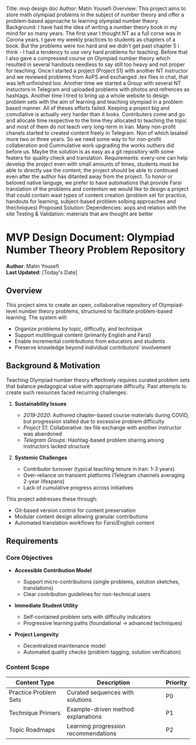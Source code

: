 Title: mvp design doc 
Author: Matin Yousefi
Overview: This project aims to store math olympiad problems in the subject of number theory and offer a problem-based approache to learning olympiad number theory. 
Background: I have had the idea of writing a number theory book in my mind for so many years. The first year I thought NT as a full corse was in Corona years. I gave my weekly practices to students as chapters of a book. But the problems were too hard and we didn't get past chapter 5 i think - I had a tendency to use very hard problems for teaching. Before that I also gave a compressed course on Olympiad number theory which resulted in several handouts needless to say still too heavy and not proper for teaching. Once I started a project (Project 51) with another NT instructor and we reviewed problems from AoPS and exchanged .tex files in chat, that was left unfinished too. Another time we started a Group with several NT instuctors in Telegram and uploaded problems with photos and refrences as hashtags. Another time I tired to bring up a whole website to design problem sets with the aim of learning and teaching olympiad in a problem based manner. All of theses efforts failed. Keeping a project big and comullative is actually very harder than it looks. Contributers come and go and allocate time respective to the time they allocated to teaching the topic and most of them do not teach very long-term in Iran. Many non-profit chanels started to created content freely in Telegram. Non of which lasated more two or three years. So we need some way to for non-profit collaberation and Cummulative work upgrading the works outhers did before us. Maybe the solution is as easy as a git repository with some featers for quality check and translation. 
Requirements: every-one can help develop the project even with small amounts of times, students must be able to directly use the content, the project should be able to continued even after the author has ditanted away from the project. To honor or beloved native languge, we prefer to have automations that provide Farsi translation of the problems and contentsm we would like to design a project that could contain wast types of content creation (problem set for practice, handouts for learning, subject-based problem solbing approaches and thechniques)
Proposed Solution: 
Dependencies: aops and relation with the site 
Testing & Validation: materials that are thought are better 

# MVP Design Document: Olympiad Number Theory Problem Repository  

**Author**: Matin Yousefi  
**Last Updated**: [Today's Date]  

## Overview  
This project aims to create an open, collaborative repository of Olympiad-level number theory problems, structured to facilitate problem-based learning. The system will:  
- Organize problems by topic, difficulty, and technique  
- Support multilingual content (primarily English and Farsi)  
- Enable incremental contributions from educators and students  
- Preserve knowledge beyond individual contributors' involvement  

## Background & Motivation  
Teaching Olympiad number theory effectively requires curated problem sets that balance pedagogical value with appropriate difficulty. Past attempts to create such resources faced recurring challenges:  

1. **Sustainability Issues**  
   - *2019-2020*: Authored chapter-based course materials during COVID, but progression stalled due to excessive problem difficulty  
   - *Project 51*: Collaborative .tex file exchange with another instructor was abandoned  
   - *Telegram Groups*: Hashtag-based problem sharing among instructors lacked structure  

2. **Systemic Challenges**  
   - Contributor turnover (typical teaching tenure in Iran: 1-3 years)  
   - Over-reliance on transient platforms (Telegram channels averaging 2-year lifespans)  
   - Lack of cumulative progress across initiatives  

This project addresses these through:  
- Git-based version control for content preservation  
- Modular content design allowing granular contributions  
- Automated translation workflows for Farsi/English content  

## Requirements  

### Core Objectives  
- **Accessible Contribution Model**  
  - Support micro-contributions (single problems, solution sketches, translations)  
  - Clear contribution guidelines for non-technical users  

- **Immediate Student Utility**  
  - Self-contained problem sets with difficulty indicators  
  - Progressive learning paths (foundational → advanced techniques)  

- **Project Longevity**  
  - Decentralized maintenance model  
  - Automated quality checks (problem tagging, solution verification)  

### Content Scope  
| Content Type          | Description                          | Priority |
|-----------------------|--------------------------------------|----------|
| Practice Problem Sets | Curated sequences with solutions     | P0       |
| Technique Primers     | Example-driven method explanations   | P1       |
| Topic Roadmaps        | Learning progression recommendations | P2       |
